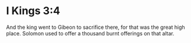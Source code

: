 # I Kings 3:4

And the king went to Gibeon to sacrifice there, for that was the great high place. Solomon used to offer a thousand burnt offerings on that altar.
